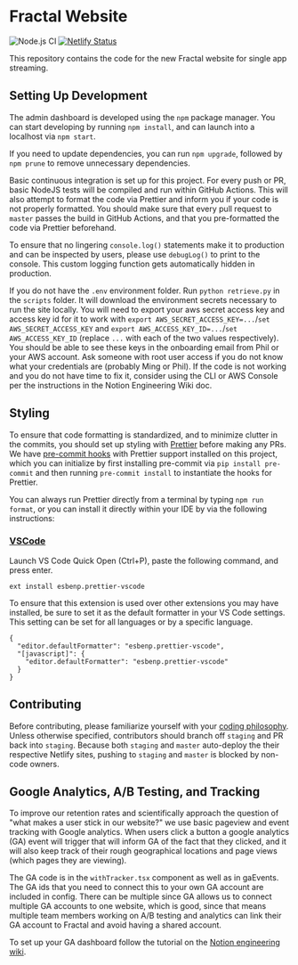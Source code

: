 # Fractal Website

![Node.js CI](https://github.com/fractal/website/workflows/Node.js%20CI/badge.svg)
[![Netlify Status](https://api.netlify.com/api/v1/badges/6bf95ae3-d9ee-4e92-99e2-fc67c52f540f/deploy-status)](https://app.netlify.com/sites/tryfractal/deploys)

This repository contains the code for the new Fractal website for single app streaming.

## Setting Up Development

The admin dashboard is developed using the `npm` package manager. You can start developing by running `npm install`, and can launch into a localhost via `npm start`.

If you need to update dependencies, you can run `npm upgrade`, followed by `npm prune` to remove unnecessary dependencies.

Basic continuous integration is set up for this project. For every push or PR, basic NodeJS tests will be compiled and run within GitHub Actions. This will also attempt to format the code via Prettier and inform you if your code is not properly formatted. You should make sure that every pull request to `master` passes the build in GitHub Actions, and that you pre-formatted the code via Prettier beforehand.

To ensure that no lingering `console.log()` statements make it to production and can be inspected by users, please use `debugLog()` to print to the console. This custom logging function gets automatically hidden in production.

If you do not have the `.env` environment folder. Run `python retrieve.py` in the `scripts` folder. It will download the environment secrets necessary to run the site locally. You will need to export your aws secret access key and access key id for it to work with `export AWS_SECRET_ACCESS_KEY=...`/`set AWS_SECRET_ACCESS_KEY` and `export AWS_ACCESS_KEY_ID=...`/`set AWS_ACCESS_KEY_ID` (replace `...` with each of the two values respectively). You should be able to see these keys in the onboarding email from Phil or your AWS account. Ask someone with root user access if you do not know what your credentials are (probably Ming or Phil). If the code is not working and you do not have time to fix it, consider using the CLI or AWS Console per the instructions in the Notion Engineering Wiki doc.

## Styling

To ensure that code formatting is standardized, and to minimize clutter in the commits, you should set up styling with [Prettier](https://prettier.io/) before making any PRs. We have [pre-commit hooks](https://pre-commit.com/) with Prettier support installed on this project, which you can initialize by first installing pre-commit via `pip install pre-commit` and then running `pre-commit install` to instantiate the hooks for Prettier.

You can always run Prettier directly from a terminal by typing `npm run format`, or you can install it directly within your IDE by via the following instructions:

### [VSCode](https://marketplace.visualstudio.com/items?itemName=esbenp.prettier-vscode)

Launch VS Code Quick Open (Ctrl+P), paste the following command, and press enter.

```
ext install esbenp.prettier-vscode
```

To ensure that this extension is used over other extensions you may have installed, be sure to set it as the default formatter in your VS Code settings. This setting can be set for all languages or by a specific language.

```
{
  "editor.defaultFormatter": "esbenp.prettier-vscode",
  "[javascript]": {
    "editor.defaultFormatter": "esbenp.prettier-vscode"
  }
}
```

## Contributing

Before contributing, please familiarize yourself with your [coding philosophy](https://www.notion.so/tryfractal/Setting-up-Your-Google-Analytics-Dashboard-d5bcc39ee6c1433fa2006945d4469615). Unless otherwise specified, contributors should branch off `staging` and PR back into `staging`. Because both `staging` and `master` auto-deploy the their respective Netlify sites, pushing to `staging` and `master` is blocked by non-code owners.

## Google Analytics, A/B Testing, and Tracking

To improve our retention rates and scientifically approach the question of "what makes a user stick in our website?" we use basic pageview and event tracking with Google analytics. When users click a button a google analytics (GA) event will trigger that will inform GA of the fact that they clicked, and it will also keep track of their rough geographical locations and page views (which pages they are viewing).

The GA code is in the `withTracker.tsx` component as well as in gaEvents. The GA ids that you need to connect this to your own GA account are included in config. There can be multiple since GA allows us to connect multiple GA accounts to one website, which is good, since that means multiple team members working on A/B testing and analytics can link their GA account to Fractal and avoid having a shared account.

To set up your GA dashboard follow the tutorial on the [Notion engineering wiki](https://www.notion.so/tryfractal/Setting-up-Your-Google-Analytics-Dashboard-d5bcc39ee6c1433fa2006945d4469615).
